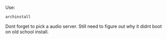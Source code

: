 Use:

```
archinstall
```

Dont forget to pick a audio server. 
Still need to figure out why it didnt boot on old school install. 